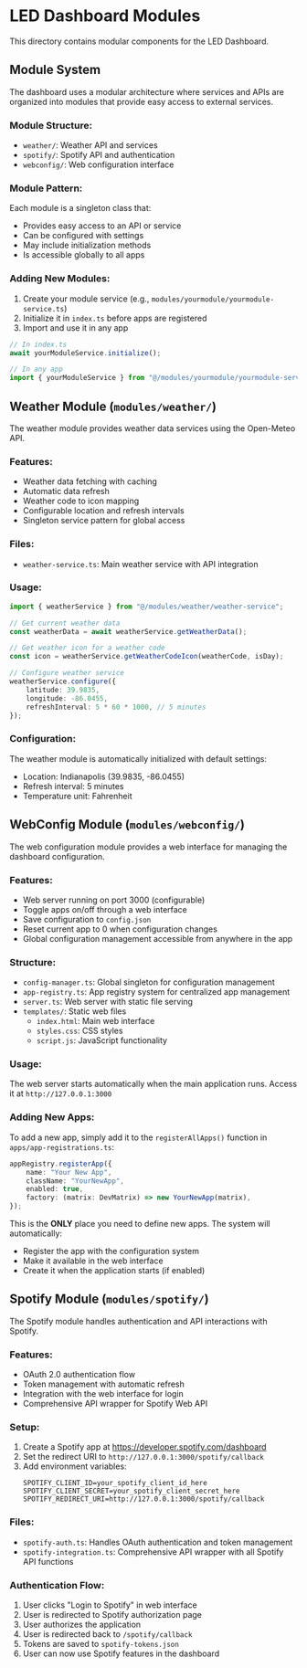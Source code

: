 # LED Dashboard Modules

This directory contains modular components for the LED Dashboard.

## Module System

The dashboard uses a modular architecture where services and APIs are organized into modules that provide easy access to external services.

### Module Structure:

- `weather/`: Weather API and services
- `spotify/`: Spotify API and authentication
- `webconfig/`: Web configuration interface

### Module Pattern:

Each module is a singleton class that:

- Provides easy access to an API or service
- Can be configured with settings
- May include initialization methods
- Is accessible globally to all apps

### Adding New Modules:

1. Create your module service (e.g., `modules/yourmodule/yourmodule-service.ts`)
2. Initialize it in `index.ts` before apps are registered
3. Import and use it in any app

```typescript
// In index.ts
await yourModuleService.initialize();

// In any app
import { yourModuleService } from "@/modules/yourmodule/yourmodule-service";
```

## Weather Module (`modules/weather/`)

The weather module provides weather data services using the Open-Meteo API.

### Features:

- Weather data fetching with caching
- Automatic data refresh
- Weather code to icon mapping
- Configurable location and refresh intervals
- Singleton service pattern for global access

### Files:

- `weather-service.ts`: Main weather service with API integration

### Usage:

```typescript
import { weatherService } from "@/modules/weather/weather-service";

// Get current weather data
const weatherData = await weatherService.getWeatherData();

// Get weather icon for a weather code
const icon = weatherService.getWeatherCodeIcon(weatherCode, isDay);

// Configure weather service
weatherService.configure({
    latitude: 39.9835,
    longitude: -86.0455,
    refreshInterval: 5 * 60 * 1000, // 5 minutes
});
```

### Configuration:

The weather module is automatically initialized with default settings:

- Location: Indianapolis (39.9835, -86.0455)
- Refresh interval: 5 minutes
- Temperature unit: Fahrenheit

## WebConfig Module (`modules/webconfig/`)

The web configuration module provides a web interface for managing the dashboard configuration.

### Features:

- Web server running on port 3000 (configurable)
- Toggle apps on/off through a web interface
- Save configuration to `config.json`
- Reset current app to 0 when configuration changes
- Global configuration management accessible from anywhere in the app

### Structure:

- `config-manager.ts`: Global singleton for configuration management
- `app-registry.ts`: App registry system for centralized app management
- `server.ts`: Web server with static file serving
- `templates/`: Static web files
    - `index.html`: Main web interface
    - `styles.css`: CSS styles
    - `script.js`: JavaScript functionality

### Usage:

The web server starts automatically when the main application runs. Access it at `http://127.0.0.1:3000`

### Adding New Apps:

To add a new app, simply add it to the `registerAllApps()` function in `apps/app-registrations.ts`:

```typescript
appRegistry.registerApp({
    name: "Your New App",
    className: "YourNewApp",
    enabled: true,
    factory: (matrix: DevMatrix) => new YourNewApp(matrix),
});
```

This is the **ONLY** place you need to define new apps. The system will automatically:

- Register the app with the configuration system
- Make it available in the web interface
- Create it when the application starts (if enabled)

## Spotify Module (`modules/spotify/`)

The Spotify module handles authentication and API interactions with Spotify.

### Features:

- OAuth 2.0 authentication flow
- Token management with automatic refresh
- Integration with the web interface for login
- Comprehensive API wrapper for Spotify Web API

### Setup:

1. Create a Spotify app at https://developer.spotify.com/dashboard
2. Set the redirect URI to `http://127.0.0.1:3000/spotify/callback`
3. Add environment variables:
    ```
    SPOTIFY_CLIENT_ID=your_spotify_client_id_here
    SPOTIFY_CLIENT_SECRET=your_spotify_client_secret_here
    SPOTIFY_REDIRECT_URI=http://127.0.0.1:3000/spotify/callback
    ```

### Files:

- `spotify-auth.ts`: Handles OAuth authentication and token management
- `spotify-integration.ts`: Comprehensive API wrapper with all Spotify API functions

### Authentication Flow:

1. User clicks "Login to Spotify" in web interface
2. User is redirected to Spotify authorization page
3. User authorizes the application
4. User is redirected back to `/spotify/callback`
5. Tokens are saved to `spotify-tokens.json`
6. User can now use Spotify features in the dashboard
